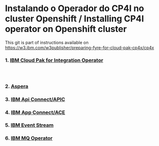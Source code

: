 # Instalando o Operador do CP4I no cluster Openshift / Installing CP4I operator on Openshift cluster

This git is part of  instructions available on https://w3.ibm.com/w3publisher/preparing-fyre-for-cloud-pak-cp4x/cp4x

### 1. [IBM Cloud Pak for Integration Operator](cloudpakforintegration/README.md)<br>
### <br>
### 2. [Aspera](aspera/README.md)<br>
### 3. [IBM Api Connect/APIC](apic/README.md)<br>
### 4. [IBM App Connect/ACE](ace/README.md)<br>
### 5. [IBM Event Stream](event-stream/README.md)<br>
### 6. [IBM MQ Operator](ibm-mq/README.md)
